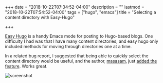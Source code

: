 +++
date = "2018-10-22T07:34:52-04:00"
description = ""
lastmod = "2018-10-22T07:54:52-04:00"
tags = ["hugo", "emacs"]
title = "Selecting a content directory with Easy-Hugo"

+++

[Easy Hugo](https://github.com/masasam/emacs-easy-hugo) is a handy Emacs mode for posting to Hugo-based blogs. One difficulty I had was that I have many content directories, and easy hugo only included methods for moving through directories one at a time.

In a related bug report, I suggested that being able to quickly select the content directory would be useful, and the author, [masasam](https://github.com/masasam), just [added the feature](https://github.com/masasam/emacs-easy-hugo/issues/42#issuecomment-431795287). Works great.

![screenshot](/img/2018/2018-10-22_easy-hugo-select-postdir.png)
